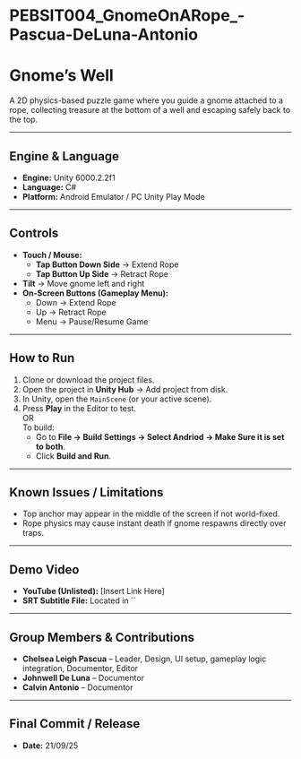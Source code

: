 # PEBSIT004_GnomeOnARope_-Pascua-DeLuna-Antonio

# Gnome’s Well

A 2D physics-based puzzle game where you guide a gnome attached to a rope, collecting treasure at the bottom of a well and escaping safely back to the top.

---

## Engine & Language
- **Engine:** Unity 6000.2.2f1
- **Language:** C#  
- **Platform:** Android Emulator / PC Unity Play Mode

---

## Controls
- **Touch / Mouse:**
  - **Tap Button Down Side** → Extend Rope 
  - **Tap Button Up Side** → Retract Rope
- **Tilt** → Move gnome left and right
- **On-Screen Buttons (Gameplay Menu):**
  -  Down → Extend Rope
  -  Up → Retract Rope
  -  Menu → Pause/Resume Game

---

## How to Run
1. Clone or download the project files.
2. Open the project in **Unity Hub** → Add project from disk.
3. In Unity, open the `MainScene` (or your active scene).
4. Press **Play** in the Editor to test.  
   OR  
   To build:
   - Go to **File → Build Settings → Select Andriod → Make Sure it is set to both**.
   - Click **Build and Run**.

---

## Known Issues / Limitations
- Top anchor may appear in the middle of the screen if not world-fixed.
- Rope physics may cause instant death if gnome respawns directly over traps.

---

## Demo Video
- **YouTube (Unlisted):** [Insert Link Here]  
- **SRT Subtitle File:** Located in ``

---

## Group Members & Contributions
- **Chelsea Leigh Pascua** – Leader, Design, UI setup, gameplay logic integration, Documentor, Editor  
- **Johnwell De Luna** – Documentor
- **Calvin Antonio** – Documentor

---

## Final Commit / Release
- **Date:** 21/09/25
